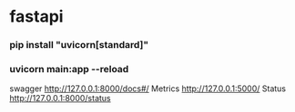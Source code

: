 # fastapi

### pip install "uvicorn[standard]"
### uvicorn main:app --reload

swagger http://127.0.0.1:8000/docs#/
Metrics http://127.0.0.1:5000/
Status http://127.0.0.1:8000/status